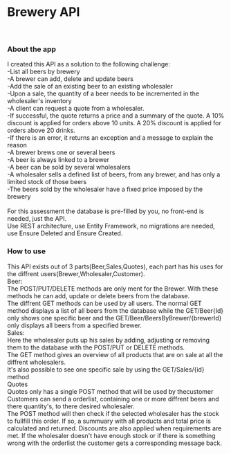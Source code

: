 <h1> Brewery API </h1>
<br>
<h3> About the app </h3>
I created this API as a solution to the following challenge:<br>
-List all beers by brewery<br>
-A brewer can add, delete and update beers<br>
-Add the sale of an existing beer to an existing wholesaler<br>
-Upon a sale, the quantity of a beer needs to be incremented in the wholesaler's inventory<br>
-A client can request a quote from a wholesaler.<br>
-If successful, the quote returns a price and a summary of the quote. A 10% discount is applied for orders above 10 units. A 20% discount is applied for orders above 20 drinks.<br>
-If there is an error, it returns an exception and a message to explain the reason<br>
-A brewer brews one or several beers<br>
-A beer is always linked to a brewer<br>
-A beer can be sold by several wholesalers<br>
-A wholesaler sells a defined list of beers, from any brewer, and has only a limited stock of those beers<br>
-The beers sold by the wholesaler have a fixed price imposed by the brewery<br>
<br>
For this assessment the database is pre-filled by you, no front-end is needed, just the API.<br>
Use REST architecture, use Entity Framework, no migrations are needed, use Ensure Deleted and Ensure Created.<br>
<h3>How to use</h3>
This API exists out of 3 parts(Beer,Sales,Quotes), each part has his uses for the diffrent users(Brewer,Wholesaler,Customer).<br>
Beer:<br>
The POST/PUT/DELETE methods are only ment for the Brewer. With these methods he can add, update or delete beers from the database.<br>
The diffrent GET methods can be used by all users. The normal GET method displays a list of all beers from the database while the GET/Beer{Id} only shows one specific beer and the GET/Beer/BeersByBrewer/{brewerId} only displays all beers from a specified brewer.<br>
Sales:<br>
Here the wholesaler puts up his sales by adding, adjusting or removing them to the database with the POST/PUT or DELETE methods.<br>
The GET method gives an overview of all products that are on sale at all the diffrent wholesalers.<br>
It's also possible to see one specific sale by using the GET/Sales/{id} method<br>
Quotes<br>
Quotes only has a single POST method that will be used by thecustomer<br>
Customers can send a orderlist, containing one or more diffrent beers and there quantity's, to there desired wholesaler.<br>
The POST method will then check if the selected wholesaler has the stock to fullfill this order. If so, a summuary with all products and total price is calculated and returned. Discounts are also applied when requirements are met. If the wholesaler doesn't have enough stock or if there is something wrong with the orderlist the customer gets a corresponding message back.<br>
